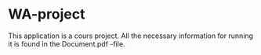 # WA-project

This application is a cours project. All the necessary information for running 
it is found in the Document.pdf -file.
